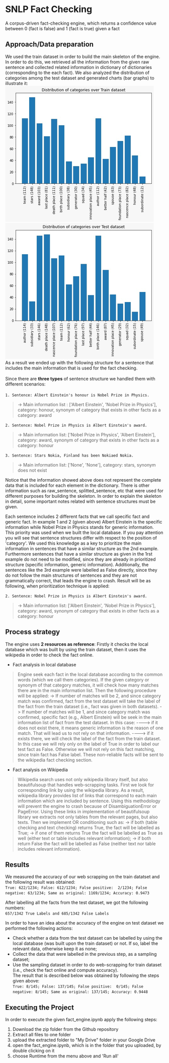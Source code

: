 # SNLP Fact Checking
A corpus-driven fact-checking engine, which returns a confidence value between 0 (fact is false) and 1 (fact is true) given a fact

## Approach/Data preparation
We used the train dataset in order to build the main skeleton of the engine. In order to do this, we retrieved all the information from the given raw sentence and collected related information in dictionary of dictionaries (corresponding to the each fact).
We also analyzed the distribution of categories among the test dataset and generated charts (bar graphs) to illustrate it:
<img src="https://github.com/LittleOneNoise/SNLP_Fact_Checking/blob/73169367f6a24f5e6cb95896b12bd29851bdeafb/Images/distrib_cat_train.jpeg">
<img src="https://github.com/LittleOneNoise/SNLP_Fact_Checking/blob/73169367f6a24f5e6cb95896b12bd29851bdeafb/Images/distrib_cat_test.jpeg"><br/>
As a result we ended up with the following structure for a sentence that includes the main information that is used for the fact checking.<br/><br/>
Since there are **three types** of sentence structure we handled them with different scenarios:<br/><br/>
`1. Sentence: Albert Einstein's honour is Nobel Prize in Physics.`<br/>
> -> Main information list : ['Albert Einstein', 'Nobel Prize in Physics'], category: honour, synonym of category that exists in other facts as a category: award

`2. Sentence: Nobel Prize in Physics is Albert Einstein's award.`
> -> Main information list: ['Nobel Prize in Physics', 'Albert Einstein'], category: award, synonym of category that exists in other facts as a category: honour

`3. Sentence: Stars Nokia, Finland has been Nokiaed Nokia.`
> -> Main information list: ['None', 'None'], category: stars, synonym does not exist

Notice that the information showed above does not represent the complete data that is included for each element in the dictionary. There is other information such as raw_sentence, splitted_sentence, etc that were used for different purposes for building the skeleton.
In order to explain the skeleton in detail, some important notes related with sentence structures must be given.

Each sentence includes 2 different facts that we call specific fact and generic fact. In example 1 and 2 (given above) Albert Einstein is the specific information while Nobel Prize in Physics stands for generic information.
This priority was used when we built the local database. If you pay attention you will see that sentence structures differ with respect to the position of 'category'. We used this knowledge as a key to prioritize the main information in sentences that have a similar structure as the 2nd example. Furthermore sentences that have a similar structure as given in the 1rst example do not need to be modified, since they are already in prioritized structure (specific information, generic information). Additionally, the sentences like the 3rd example were labelled as False directly, since they do not follow the main structures of sentences and they are not grammatically correct, that leads the engine to crash. Result will be as following, when prioritization technique is applied:

`2. Sentence: Nobel Prize in Physics is Albert Einstein's award.`
> -> Main information list: ['Albert Einstein', 'Nobel Prize in Physics'], category: award, synonym of category that exists in other facts as a category: honour

## Process strategy
The engine uses **2 resources as reference**: Firstly it checks the local database which was built by using the train dataset, then it uses the wikipedia in order to check the fact online.<br/>

* Fact analysis in local database

> Engine seek each fact in the local database according to the common words (which we call them categories). If the given category or synonym of that category matches, it will check how many matches there are in the main information list. Then the following procedure will be applied:
-> If number of matches will be 2, and since category match was confirmed, fact from the test dataset will take the label of the fact from the train dataset (i.e., fact was given in both datasets).
-> If number of matches will be 1, and since category match was confirmed, specific fact (e.g., Albert Einstein) will be seek in the main information list of fact from the test dataset. In this case:
----> if it does not exist there, it means generic information is the reason of one match. That will lead us to not rely on that information.
----> if it exists there, we will check the label of the fact from the train dataset. In this case we will rely only on the label of True in order to label our test fact as False. Otherwise we will not rely on this fact matching, since train fact has False label. These non-reliable facts will be sent to the wikipedia fact checking section.

* Fact analysis on Wikipedia

> Wikipedia search uses not only wikipedia library itself, but also beautifulsoup that handles web-scrapping tasks. First we look for corresponding link by using the wikipedia library. As a result, wikipedia library provides list of links that correspond to each main information which are included by sentence. Using this methodology will prevent the engine to crash because of DisambiguationError or PageError. Using these links in implementation of beautifulsoup library we extracts not only tables from the relevant pages, but also texts. Then we implement OR conditioning such as: 
-> if both (table checking and text checking) returns True, the fact will be labelled as True;
-> if one of them returns True the fact will be labelled as True as well (either text or table includes relevant information);
-> if both return False the fact will be labelled as False (neither text nor table includes relevant information).

## Results
We measured the accuracy of our web scrapping on the train datatset and the following result was obtained:<br/>
`True: 622/1234; False: 612/1234; False positive:  2/1234; False negative: 63/1234; Same as original: 1169/1234; Accuracy: 0.9473`

After labelling all the facts from the test dataset, we got the following numbers:<br/>
`657/1342 True Labels and 685/1342 False Labels`

In order to have an idea about the accuracy of the engine on test dataset we performed the following actions:<br/>
* Check whether a data from the test dataset can be labelled by using the local database (was built upon the train dataset) or not. If so, label the relevant data, otherwise keep it as none;
* Collect the data that were labelled in the previous step, as a sampling dataset;
* Use the sampling dataset in order to do web-scrapping for train dataset (i.e., check the fact online and compute accuracy).<br/>
The result that is described below was obtained by following the steps given above:<br/>
`True: 8/145; False: 137/145; False positive:  0/145; False negative: 8/145; Same as original: 137/145; Accuracy: 0.9448`

## Executing the Project
In order to execute the given fact_engine.ipynb apply the following steps:

1. Download the zip folder from the Github repository
2. Extract all files to one folder
3. upload the extracted folder to "My Drive" folder in your Google Drive
4. open the fact_engine.ipynb, which is in the folder that you uploaded, by double clicking on it
5. choose Runtime from the menu above and 'Run all'
